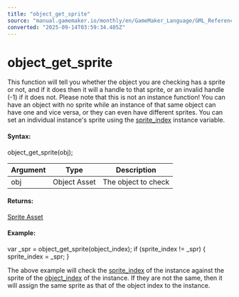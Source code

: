 ```yaml
---
title: "object_get_sprite"
source: "manual.gamemaker.io/monthly/en/GameMaker_Language/GML_Reference/Asset_Management/Objects/object_get_sprite.htm"
converted: "2025-09-14T03:59:34.405Z"
---
```


# object\_get\_sprite

This function will tell you whether the object you are checking has a sprite or not, and if it does then it will a handle to that sprite, or an invalid handle (-1) if it does not. Please note that this is not an instance function! You can have an object with no sprite while an instance of that same object can have one and vice versa, or they can even have different sprites. You can set an individual instance's sprite using the [sprite\_index](../Sprites/Sprite_Instance_Variables/sprite_index.md) instance variable.

#### Syntax:

object\_get\_sprite(obj);

| Argument | Type | Description |
| --- | --- | --- |
| obj | Object Asset | The object to check |

#### Returns:

[Sprite Asset](../../../../../../../The_Asset_Editors/Sprites.md)

#### Example:

var \_spr = object\_get\_sprite(object\_index);
if (sprite\_index != \_spr)
{
    sprite\_index = \_spr;
}

The above example will check the [sprite\_index](../Sprites/Sprite_Instance_Variables/sprite_index.md) of the instance against the sprite of the [object\_index](object_index.md) of the instance. If they are not the same, then it will assign the same sprite as that of the object index to the instance.
